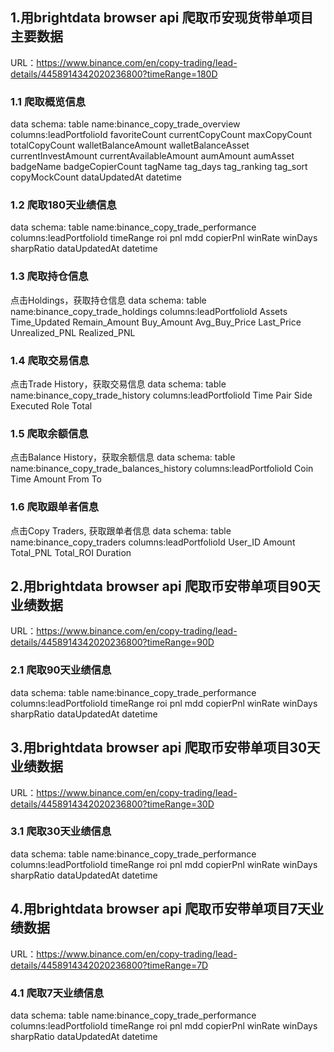 ## 1.用brightdata browser api 爬取币安现货带单项目主要数据
URL：https://www.binance.com/en/copy-trading/lead-details/4458914342020236800?timeRange=180D
### 1.1 爬取概览信息
data schema: 
table name:binance_copy_trade_overview
columns:leadPortfolioId	favoriteCount	currentCopyCount	maxCopyCount	totalCopyCount	walletBalanceAmount	walletBalanceAsset	currentInvestAmount	currentAvailableAmount	aumAmount	aumAsset	badgeName	badgeCopierCount	tagName	tag_days	tag_ranking	tag_sort	copyMockCount	dataUpdatedAt	datetime
### 1.2 爬取180天业绩信息
data schema:
table name:binance_copy_trade_performance
columns:leadPortfolioId	timeRange	roi	pnl	mdd	copierPnl	winRate	winDays	sharpRatio	dataUpdatedAt	datetime
### 1.3 爬取持仓信息
点击Holdings，获取持仓信息
data schema:
table name:binance_copy_trade_holdings
columns:leadPortfolioId	Assets	Time_Updated	Remain_Amount	Buy_Amount	Avg_Buy_Price	Last_Price	Unrealized_PNL	Realized_PNL
### 1.4 爬取交易信息
点击Trade History，获取交易信息
data schema:
table name:binance_copy_trade_history
columns:leadPortfolioId	Time	Pair	Side	Executed	Role	Total
### 1.5 爬取余额信息
点击Balance History，获取余额信息
data schema:
table name:binance_copy_trade_balances_history
columns:leadPortfolioId	Coin	Time	Amount	From	To
### 1.6 爬取跟单者信息
点击Copy Traders, 获取跟单者信息
data schema:
table name:binance_copy_traders
columns:leadPortfolioId	User_ID	Amount	Total_PNL	Total_ROI	Duration
## 2.用brightdata browser api 爬取币安带单项目90天业绩数据
URL：https://www.binance.com/en/copy-trading/lead-details/4458914342020236800?timeRange=90D
### 2.1 爬取90天业绩信息
data schema:
table name:binance_copy_trade_performance
columns:leadPortfolioId	timeRange	roi	pnl	mdd	copierPnl	winRate	winDays	sharpRatio	dataUpdatedAt	datetime
## 3.用brightdata browser api 爬取币安带单项目30天业绩数据
URL：https://www.binance.com/en/copy-trading/lead-details/4458914342020236800?timeRange=30D
### 3.1 爬取30天业绩信息
data schema:
table name:binance_copy_trade_performance
columns:leadPortfolioId	timeRange	roi	pnl	mdd	copierPnl	winRate	winDays	sharpRatio	dataUpdatedAt	datetime
## 4.用brightdata browser api 爬取币安带单项目7天业绩数据
URL：https://www.binance.com/en/copy-trading/lead-details/4458914342020236800?timeRange=7D
### 4.1 爬取7天业绩信息
data schema:
table name:binance_copy_trade_performance
columns:leadPortfolioId	timeRange	roi	pnl	mdd	copierPnl	winRate	winDays	sharpRatio	dataUpdatedAt	datetime

